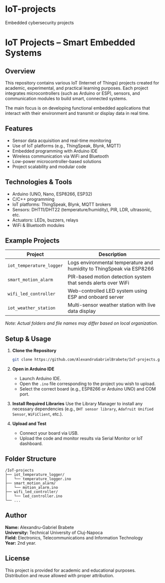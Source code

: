 # IoT-projects
Embedded cybersecurity projects 

# IoT Projects – Smart Embedded Systems

## Overview

This repository contains various IoT (Internet of Things) projects created for academic, experimental, and practical learning purposes. Each project integrates microcontrollers (such as Arduino or ESP), sensors, and communication modules to build smart, connected systems.

The main focus is on developing functional embedded applications that interact with their environment and transmit or display data in real time.

## Features

- Sensor data acquisition and real-time monitoring
- Use of IoT platforms (e.g., ThingSpeak, Blynk, MQTT)
- Embedded programming with Arduino IDE
- Wireless communication via WiFi and Bluetooth
- Low-power microcontroller-based solutions
- Project scalability and modular code

## Technologies & Tools

- Arduino (UNO, Nano, ESP8266, ESP32)
- C/C++ programming
- IoT platforms: ThingSpeak, Blynk, MQTT brokers
- Sensors: DHT11/DHT22 (temperature/humidity), PIR, LDR, ultrasonic, etc.
- Actuators: LEDs, buzzers, relays
- WiFi & Bluetooth modules

## Example Projects

| Project                  | Description                                                                 |
|--------------------------|-----------------------------------------------------------------------------|
| `iot_temperature_logger` | Logs environmental temperature and humidity to ThingSpeak via ESP8266       |
| `smart_motion_alarm`     | PIR-based motion detection system that sends alerts over WiFi               |
| `wifi_led_controller`    | Web-controlled LED system using ESP and onboard server                      |
| `iot_weather_station`    | Multi-sensor weather station with live data display                         |

*Note: Actual folders and file names may differ based on local organization.*

## Setup & Usage

1. **Clone the Repository**
   ```bash
   git clone https://github.com/AlexandruGabrielBrabete/IoT-projects.git
   ```

2. **Open in Arduino IDE**
   - Launch Arduino IDE.
   - Open the `.ino` file corresponding to the project you wish to upload.
   - Select the correct board (e.g., ESP8266 or Arduino UNO) and COM port.

3. **Install Required Libraries**
   Use the Library Manager to install any necessary dependencies (e.g., `DHT sensor library`, `Adafruit Unified Sensor`, `WiFiClient`, etc.).

4. **Upload and Test**
   - Connect your board via USB.
   - Upload the code and monitor results via Serial Monitor or IoT dashboard.

## Folder Structure

```
/IoT-projects
├── iot_temperature_logger/
│   └── temperature_logger.ino
├── smart_motion_alarm/
│   └── motion_alarm.ino
├── wifi_led_controller/
│   └── led_controller.ino
└── ...
```

## Author

**Name:** Alexandru-Gabriel Brabete  
**University:** Technical University of Cluj-Napoca  
**Field:** Electronics, Telecommunications and Information Technology  
**Year:** 2nd year.

## License

This project is provided for academic and educational purposes. Distribution and reuse allowed with proper attribution.
